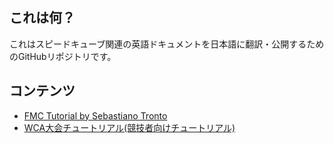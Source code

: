 
## これは何？
これはスピードキューブ関連の英語ドキュメントを日本語に翻訳・公開するためのGitHubリポジトリです。
## コンテンツ
- [FMC Tutorial by Sebastiano Tronto](/FMC/FMC-tutorial.html)
- [WCA大会チュートリアル(競技者向けチュートリアル)](/competitor-tutorial)
